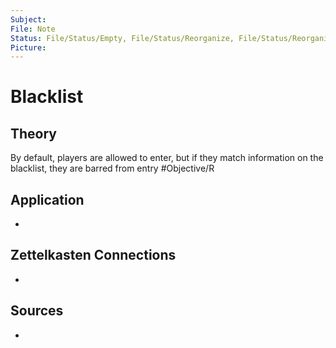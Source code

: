 ```yaml
---
Subject: 
File: Note
Status: File/Status/Empty, File/Status/Reorganize, File/Status/Reorganize, File/Status/Recategorize, File/Status/Summarize, File/Status/Structuralize
Picture: 
---
```


# Blacklist

## Theory



By default, players are allowed to enter, but if they match information on the blacklist, they are barred from entry #Objective/R






## Application
- 

## Zettelkasten Connections
- 

## Sources
- 






